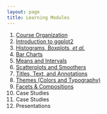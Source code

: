 ```yaml
---
layout: page
title: Learning Modules
---
```


1. [Course Organization](Setup)
1. [Introduction to ggplot2](Intro)
1. [Histograms, Boxplots, *et al.*](Univariate_Density)
1. [Bar Charts](Univariate_Groups)
1. [Means and Intervals](Means)
1. [Scatterplots and Smoothers](Bivariate)
1. [Titles, Text, and Annotations](Annotations)
1. [Themes (Colors and Typography)](Themes)
1. [Facets & Compositions](Facets)
1. Case Studies
1. Case Studies
1. Presentations

